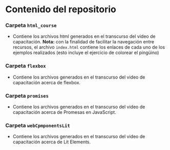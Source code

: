 # Contenido del repositorio
### Carpeta `html_course`
* Contiene los archivos html generados en el transcurso del video de capacitación.
**Nota:** con la finalidad de facilitar la navegación entre recursos, el archivo `index.html` contiene los enlaces de cada uno de los ejemplos realizados (esto incluye el ejercicio de colorear el pingüino)
### Carpeta `flexbox`
* Contiene los archivos generados en el transcurso del video de capacitación acerca de flexbox.
### Carpeta `promises`
* Contiene los archivos generados en el transcurso del video de capacitación acerca de Promesas en JavaScript.
### Carpeta `webCpmponentsLit`
* Contiene los archivos generados en el transcurso del video de capacitación acerca de Lit Elements.
